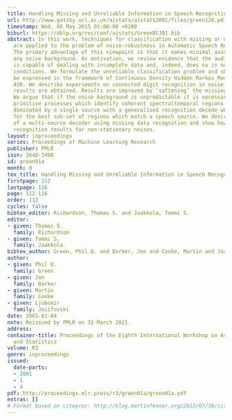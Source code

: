 ```yaml
---
title: Handling Missing and Unreliable Information in Speech Recognition
url: http://www.gatsby.ucl.ac.uk/aistats/aistats2001/files/green126.pdf
timestamp: Wed, 06 May 2015 01:00:00 +0200
biburl: https://dblp.org/rec/conf/aistats/GreenBCJ01.bib
abstract: In this work, techniques for classification with missing or unreliable data
  are applied to the problem of noise-robustness in Automatic Speech Recognition (ASR).
  The primary advantage of this viewpoint is that it makes minimal assumptions about
  any noise background. As motivation, we review evidence that the auditory system
  is capable of dealing with incomplete data and, indeed, does so in normal listening
  conditions. We formulate the unreliable classification problem and show how it can
  be expressed in the framework of Continuous Density Hidden Markov Models for statistical
  ASR. We describe experiments on connected digit recognition in noise in which encouraging
  results are obtained. Results are improved by ’softening’ the missing data decision.
  We argue that if the noise background is unpredictable it is necessary to integrate
  primitive processes which identify coherent spectraltemporal regions likely to be
  dominated by a single source with a generalised recognition decode which searches
  for the best sub-set of regions which match a speech source. We describe an implementation
  of a multi-source decoder using missing data recognition and show how it improves
  recognition results for non-stationary noises.
layout: inproceedings
series: Proceedings of Machine Learning Research
publisher: PMLR
issn: 2640-3498
id: green01a
month: 0
tex_title: Handling Missing and Unreliable Information in Speech Recognition
firstpage: 112
lastpage: 116
page: 112-116
order: 112
cycles: false
bibtex_editor: Richardson, Thomas S. and Jaakkola, Tommi S.
editor:
- given: Thomas S.
  family: Richardson
- given: Tommi S.
  family: Jaakkola
bibtex_author: Green, Phil D. and Barker, Jon and Cooke, Martin and Josifovski, Ljubomir
author:
- given: Phil D.
  family: Green
- given: Jon
  family: Barker
- given: Martin
  family: Cooke
- given: Ljubomir
  family: Josifovski
date: 2001-01-04
note: Reissued by PMLR on 31 March 2021.
address:
container-title: Proceedings of the Eighth International Workshop on Artificial Intelligence
  and Statistics
volume: R3
genre: inproceedings
issued:
  date-parts:
  - 2001
  - 1
  - 4
pdf: http://proceedings.mlr.press/r3/green01a/green01a.pdf
extras: []
# Format based on citeproc: http://blog.martinfenner.org/2013/07/30/citeproc-yaml-for-bibliographies/
---
```

